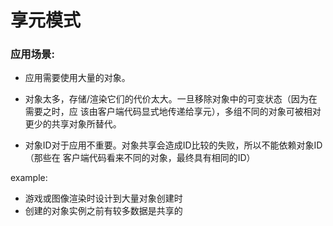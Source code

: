 # 享元模式

### 应用场景:
- 应用需要使用大量的对象。

- 对象太多，存储/渲染它们的代价太大。一旦移除对象中的可变状态（因为在需要之时，应
   该由客户端代码显式地传递给享元），多组不同的对象可被相对更少的共享对象所替代。

- 对象ID对于应用不重要。对象共享会造成ID比较的失败，所以不能依赖对象ID（那些在
   客户端代码看来不同的对象，最终具有相同的ID）
   
example:
- 游戏或图像渲染时设计到大量对象创建时
- 创建的对象实例之前有较多数据是共享的
